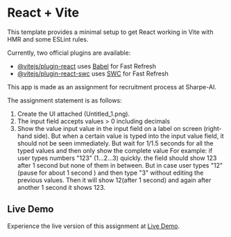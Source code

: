 # React + Vite

This template provides a minimal setup to get React working in Vite with HMR and some ESLint rules.

Currently, two official plugins are available:

- [@vitejs/plugin-react](https://github.com/vitejs/vite-plugin-react/blob/main/packages/plugin-react/README.md) uses [Babel](https://babeljs.io/) for Fast Refresh
- [@vitejs/plugin-react-swc](https://github.com/vitejs/vite-plugin-react-swc) uses [SWC](https://swc.rs/) for Fast Refresh

This app is made as an assignment for recruitment process at Sharpe-AI.

The assignment statement is as follows:
1. Create the UI attached (Untitled_1.png).
2. The input field accepts values > 0 including decimals
3. Show the value input value in the input field on a label on screen (right-hand side). But when a certain value is typed into the input value field, it should not be seen immediately. But wait for 1/1.5 seconds for all the typed values and then only show the complete value
For example: if user types numbers "123" (1...2...3) quickly. the field should show 123 after 1 second but none of them in between. But in case user types "12"(pause for about 1 second ) and then type "3" without editing the previous values. Then it will show 12(after 1 second) and again after another 1 second it shows 123.

## Live Demo

Experience the live version of this assignment at [Live Demo](https://sharpe-ai-ui.netlify.app/).